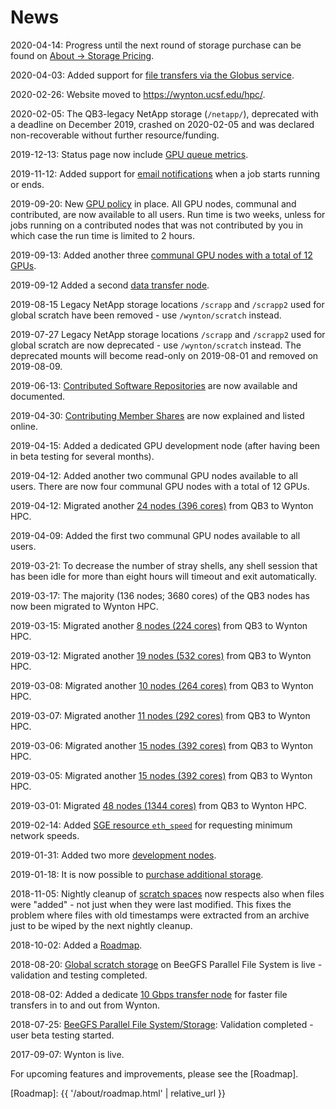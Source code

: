 # News

2020-04-14: Progress until the next round of storage purchase can be found on <a href="{{ '/about/pricing-storage.html' | relative_url }}">About -> Storage Pricing</a>.

2020-04-03: Added support for <a href="{{ '/transfers/globus.html' | relative_url }}">file transfers via the Globus service</a>.

2020-02-26: Website moved to <https://wynton.ucsf.edu/hpc/>.

2020-02-05: The QB3-legacy NetApp storage (`/netapp/`), deprecated with a deadline on December 2019, crashed on 2020-02-05 and was declared non-recoverable without further resource/funding.

2019-12-13: Status page now include <a href="{{ '/status/index.html' | relative_url }}">GPU queue metrics</a>.

2019-11-12: Added support for <a href="{{ '/scheduler/email-notifications.html' | relative_url }}">email notifications</a> when a job starts running or ends.

2019-09-20: New <a href="{{ '/scheduler/queues.html' | relative_url }}">GPU policy</a> in place. All GPU nodes, communal and contributed, are now available to all users. Run time is two weeks, unless for jobs running on a contributed nodes that was not contributed by you in which case the run time is limited to 2 hours.

2019-09-13: Added another three <a href="{{ '/about/specs.html' | relative_url }}">communal GPU nodes with a total of 12 GPUs</a>.

2019-09-12 Added a second <a href="{{ '/about/specs.html' | relative_url }}">data transfer node</a>.

2019-08-15 Legacy NetApp storage locations `/scrapp` and `/scrapp2` used for global scratch have been removed - use `/wynton/scratch` instead.

2019-07-27 Legacy NetApp storage locations `/scrapp` and `/scrapp2` used for global scratch are now deprecated - use `/wynton/scratch` instead.  The deprecated mounts will become read-only on 2019-08-01 and removed on 2019-08-09.

2019-06-13: <a href="{{ '/software/software-repositories.html' | relative_url }}">Contributed Software Repositories</a> are now available and documented.

2019-04-30: <a href="{{ '/about/shares.html' | relative_url }}">Contributing Member Shares</a> are now explained and listed online.

2019-04-15: Added a dedicated GPU development node (after having been in beta testing for several months).

2019-04-12: Added another two communal GPU nodes available to all users.  There are now four communal GPU nodes with a total of 12 GPUs.

2019-04-12: Migrated another <a href="{{ '/about/specs.html' | relative_url }}">24 nodes (396 cores)</a> from QB3 to Wynton HPC.

2019-04-09: Added the first two communal GPU nodes available to all users.

2019-03-21: To decrease the number of stray shells, any shell session that has been idle for more than eight hours will timeout and exit automatically.

2019-03-17: The majority (136 nodes; 3680 cores) of the QB3 nodes has now been migrated to Wynton HPC.

2019-03-15: Migrated another <a href="{{ '/about/specs.html' | relative_url }}">8 nodes (224 cores)</a> from QB3 to Wynton HPC.

2019-03-12: Migrated another <a href="{{ '/about/specs.html' | relative_url }}">19 nodes (532 cores)</a> from QB3 to Wynton HPC.

2019-03-08: Migrated another <a href="{{ '/about/specs.html' | relative_url }}">10 nodes (264 cores)</a> from QB3 to Wynton HPC.

2019-03-07: Migrated another <a href="{{ '/about/specs.html' | relative_url }}">11 nodes (292 cores)</a> from QB3 to Wynton HPC.

2019-03-06: Migrated another <a href="{{ '/about/specs.html' | relative_url }}">15 nodes (392 cores)</a> from QB3 to Wynton HPC.

2019-03-05: Migrated another <a href="{{ '/about/specs.html' | relative_url }}">15 nodes (392 cores)</a> from QB3 to Wynton HPC.

2019-03-01: Migrated <a href="{{ '/about/specs.html' | relative_url }}">48 nodes (1344 cores)</a> from QB3 to Wynton HPC.

2019-02-14: Added <a href="{{ '/scheduler/submit-jobs.html' | relative_url }}">SGE resource `eth_speed`</a> for requesting minimum network speeds.

2019-01-31: Added two more <a href="{{ '/about/specs.html' | relative_url }}">development nodes</a>.

2019-01-18: It is now possible to <a href="{{ '/about/pricing-storage.html' | relative_url }}">purchase additional storage</a>.

2018-11-05: Nightly cleanup of <a href="{{ '/about/specs.html#scratch-storage' | relative_url }}">scratch spaces</a> now respects also when files were "added" - not just when they were last modified.  This fixes the problem where files with old timestamps were extracted from an archive just to be wiped by the next nightly cleanup.

2018-10-02: Added a <a href="{{ '/about/roadmap.html' | relative_url }}">Roadmap</a>.

2018-08-20: <a href="{{ '/about/specs.html#scratch-storage' | relative_url }}">Global scratch storage</a> on BeeGFS Parallel File System is live - validation and testing completed.

2018-08-02: Added a dedicate <a href="{{ '/about/specs.html#data-transfer-nodes' | relative_url }}">10 Gbps transfer node</a> for faster file transfers in to and out from Wynton.

2018-07-25: <a href="{{ '/about/specs.html#scratch-storage' | relative_url }}">BeeGFS Parallel File System/Storage</a>: Validation completed - user beta testing started.

2017-09-07: Wynton is live.


For upcoming features and improvements, please see the [Roadmap].


[Roadmap]: {{ '/about/roadmap.html' | relative_url }}

